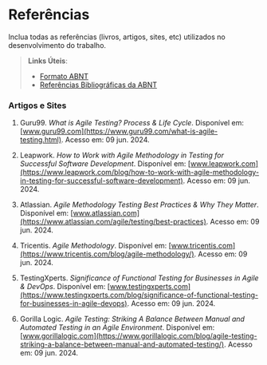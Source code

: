 # Referências

Inclua todas as referências (livros, artigos, sites, etc) utilizados no desenvolvimento do trabalho.

> **Links Úteis**:
> - [Formato ABNT](https://www.normastecnicas.com/abnt/trabalhos-academicos/referencias/)
> - [Referências Bibliográficas da ABNT](https://comunidade.rockcontent.com/referencia-bibliografica)

### Artigos e Sites

1. Guru99. *What is Agile Testing? Process & Life Cycle*. Disponível em: [www.guru99.com](https://www.guru99.com/what-is-agile-testing.html). Acesso em: 09 jun. 2024.

2. Leapwork. *How to Work with Agile Methodology in Testing for Successful Software Development*. Disponível em: [www.leapwork.com](https://www.leapwork.com/blog/how-to-work-with-agile-methodology-in-testing-for-successful-software-development). Acesso em: 09 jun. 2024.

3. Atlassian. *Agile Methodology Testing Best Practices & Why They Matter*. Disponível em: [www.atlassian.com](https://www.atlassian.com/agile/testing/best-practices). Acesso em: 09 jun. 2024.

4. Tricentis. *Agile Methodology*. Disponível em: [www.tricentis.com](https://www.tricentis.com/blog/agile-methodology/). Acesso em: 09 jun. 2024.

5. TestingXperts. *Significance of Functional Testing for Businesses in Agile & DevOps*. Disponível em: [www.testingxperts.com](https://www.testingxperts.com/blog/significance-of-functional-testing-for-businesses-in-agile-devops). Acesso em: 09 jun. 2024.

6. Gorilla Logic. *Agile Testing: Striking A Balance Between Manual and Automated Testing in an Agile Environment*. Disponível em: [www.gorillalogic.com](https://www.gorillalogic.com/blog/agile-testing-striking-a-balance-between-manual-and-automated-testing/). Acesso em: 09 jun. 2024.
